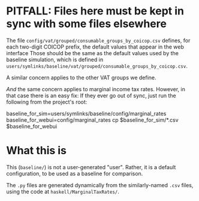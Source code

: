 # PITFALL: Files here must be kept in sync with some files elsewhere

The file
  `config/vat/grouped/consumable_groups_by_coicop.csv`
defines, for each two-digit COICOP prefix,
the default values that appear in the web interface
Those should be the same as the default values used by the baseline simulation,
which is defined in
  `users/symlinks/baseline/vat/grouped/consumable_groups_by_coicop.csv`.

A similar concern applies to the other VAT groups we define.

*And* the same concern applies to marginal income tax rates.
However, in that case there is an easy fix: If they ever go out of sync,
just run the following from the project's root:

  baseline_for_sim=users/symlinks/baseline/config/marginal_rates
  baseline_for_webui=config/marginal_rates
  cp $baseline_for_sim/*.csv $baseline_for_webui

# What this is

This (`baseline/`) is not a user-generated "user".
Rather, it is a default configuration,
to be used as a baseline for comparison.

The `.py` files are generated dynamically from the similarly-named `.csv` files,
using the code at `haskell/MarginalTaxRates/`.
